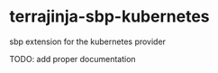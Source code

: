 # terrajinja-sbp-kubernetes

sbp extension for the kubernetes provider

TODO: add proper documentation